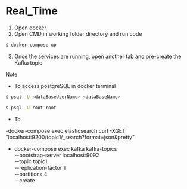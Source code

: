 # Real_Time
1. Open docker
2. Open CMD in working folder directory and run code
```sh
$ docker-compose up
```
3. Once the services are running, open another tab and pre-create the Kafka topic


Note
- To access postgreSQL in docker terminal
```sh
$ psql -U <dataBaseUserName> <dataBaseName>
```
```sh
$ psql -U root root
```
- To 

-docker-compose exec elasticsearch curl -XGET "localhost:9200/topic1/_search?format=json&pretty"
- docker-compose exec kafka kafka-topics \
    --bootstrap-server localhost:9092 \
    --topic topic1 \
    --replication-factor 1 \
    --partitions 4 \
    --create
